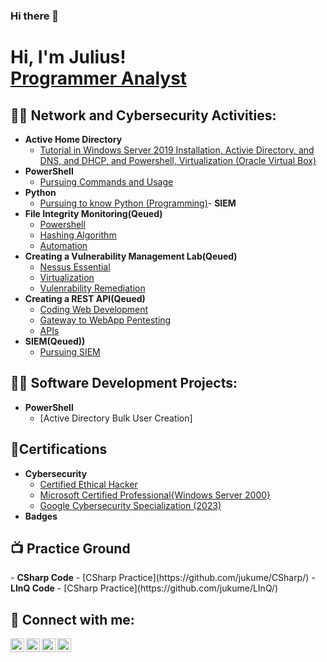 ### Hi there 👋
<h1>Hi, I'm Julius! <br/><a href="https://github.com/jukume">Programmer Analyst</a></h1>

<h2>👨‍💻 Network and Cybersecurity Activities:</h2>

  - <b>Active Home Directory</b>
    - [Tutorial in Windows Server 2019 Installation, Activie Directory, and DNS, and DHCP, and Powershell, Virtualization (Oracle Virtual Box)](https://github.com/jukume/ActiveDirectoryLab)
  - <b>PowerShell</b>
    - [Pursuing Commands and Usage](https://github.com/jukume/)
- <b>Python</b>
  - [Pursuing to know Python (Programming)](https://github.com/jukume)- <b>SIEM</b>
- <b>File Integrity Monitoring(Qeued)</b>
  - [Powershell](https://github.com/jukume/)
  - [Hashing Algorithm](https://github.com/jukume/)
  - [Automation](https://github.com/jukume/)
- <b>Creating a Vulnerability Management Lab(Qeued)</b>
  - [Nessus Essential](https://github.com/jukume/)
  - [Virtualization](https://github.com/jukume/)
  - [Vulenrability Remediation](https://github.com/jukume/)
 - <b>Creating a REST API(Qeued)</b>
   - [Coding Web Development](https://github.com/jukume/)
   - [Gateway to WebApp Pentesting](https://github.com/jukume/)
   - [APIs](https://github.com/jukume/)
- <b>SIEM(Qeued))</b>
    - [Pursuing SIEM](https://github.com/jukume/)
  
<h2>👨‍💻 Software Development Projects:</h2>

- <b>PowerShell</b>
  - [Active Directory Bulk User Creation]

<h2>👨‍Certifications</h2>

- <b>Cybersecurity</b>
  - [Certified Ethical Hacker](https://github.com/jukume/)
  - [Microsoft Certified Professional{Windows Server 2000}](https://github.com/jukume/)
  - [Google Cybersecurity Specialization (2023)](https://www.coursera.org/account/accomplishments/specialization/certificate/GCAATZVFUJWL)
- <b>Badges</b>

<h2>📺 Practice Ground</h2>
- <b>CSharp Code</b>
    - [CSharp Practice](https://github.com/jukume/CSharp/)
- <b>LInQ Code</b>
    - [CSharp Practice](https://github.com/jukume/LInQ/)

<h2> 🤳 Connect with me:</h2>

[<img align="left" alt="JoshMadakor | YouTube" width="22px" src="https://cdn.jsdelivr.net/npm/simple-icons@v3/icons/youtube.svg" />][youtube]
[<img align="left" alt="JoshMadakor | Twitter" width="22px" src="https://cdn.jsdelivr.net/npm/simple-icons@v3/icons/twitter.svg" />][twitter]
[<img align="left" alt="JoshMadakor | LinkedIn" width="22px" src="https://cdn.jsdelivr.net/npm/simple-icons@v3/icons/linkedin.svg" />][linkedin]
[<img align="left" alt="JoshMadakor | Instagram" width="22px" src="https://cdn.jsdelivr.net/npm/simple-icons@v3/icons/instagram.svg" />][instagram]

[twitter]: https://twitter.com/#
[youtube]: https://www.youtube.com/c/#
[instagram]: https://www.instagram.com/#/
[linkedin]: https://www.linkedin.com/in/julius-tuazon-li

<!--
**jukume/jukume** is a ✨ _special_ ✨ repository because its `README.md` (this file) appears on your GitHub profile.

Here are some ideas to get you started:

- 🔭 I’m currently working on ...
- 🌱 I’m currently learning ...
- 👯 I’m looking to collaborate on ...
- 🤔 I’m looking for help with ...
- 💬 Ask me about ...
- 📫 How to reach me: ...
- 😄 Pronouns: ...
- ⚡ Fun fact: ...
-->
